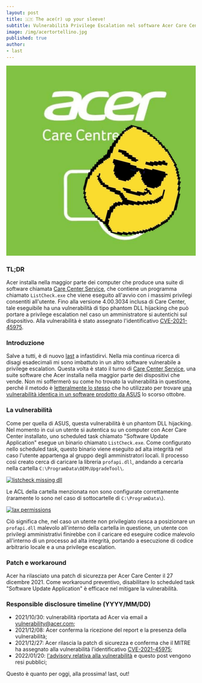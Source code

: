 ```yaml
---
layout: post
title: 🇮🇹 The ace(r) up your sleeve!
subtitle: Vulnerabilità Privilege Escalation nel software Acer Care Center (CVE-2021-45975)
image: /img/acertortellino.jpg
published: true
author:
- last
---
```

![acer pwnd](/img/acertortellino.jpg)
### TL;DR
Acer installa nella maggior parte dei computer che produce una suite di software chiamata [Care Center Service](https://www.acer.com/ac/en/US/content/software-acer-care-center), che contiene un programma chiamato `ListCheck.exe` che viene eseguito all'avvio con i massimi privilegi consentiti all'utente. Fino alla versione 4.00.3034 inclusa di Care Center, tale eseguibile ha una vulnerabilità di tipo phantom DLL hijacking che può portare a privilege escalation nel caso un amministratore si autentichi sul dispositivo. Alla vulnerabilità è stato assegnato l'identificativo [CVE-2021-45975](https://cve.report/CVE-2021-45975).

### Introduzione
Salve a tutti, è di nuovo [last](https://twitter.com/last0x00) a infastidirvi. Nella mia continua ricerca di disagi esadecimali mi sono imbattuto in un altro software vulnerabile a privilege escalation. Questa volta è stato il turno di [Care Center Service](https://www.acer.com/ac/en/US/content/software-acer-care-center), una suite software che Acer installa nella maggior parte dei dispositivi che vende. Non mi soffermerò su come ho trovato la vulnerabilità in questione, perché il metodo è [letteralmente lo stesso](https://aptw.tf/2021/09/24/armoury-crate-privesc-ita.html) che ho utilizzato per trovare [una vulnerabilità identica in un software prodotto da ASUS](https://cve.report/CVE-2021-40981) lo scorso ottobre.

### La vulnerabilità
Come per quella di ASUS, questa vulnerabilità è un phantom DLL hijacking. Nel momento in cui un utente si autentica su un computer con Acer Care Center installato, uno scheduled task chiamato "Software Update Application" esegue un binario chiamato `ListCheck.exe`. Come configurato nello scheduled task, questo binario viene eseguito ad alta integrità nel caso l'utente appartenga al gruppo degli amministratori locali. Il processo così creato cerca di caricare la libreria `profapi.dll`, andando a cercarla nella cartella `C:\ProgramData\OEM\UpgradeTool\`. 

[![listcheck missing dll]({{site.baseurl}}/img/listcheck_dll.png)]({{site.baseurl}}/img/listcheck_dll.png)

Le ACL della cartella menzionata non sono configurate correttamente (raramente lo sono nel caso di sottocartelle di `C:\ProgramData\`).

[![lax permissions]({{site.baseurl}}/img/listcheck_perm.png)]({{site.baseurl}}/img/listcheck_perm.png)

Ciò significa che, nel caso un utente non privilegiato riesca a posizionare un `profapi.dll` malevolo all'interno della cartella in questione, un utente con privilegi amministrativi finirebbe con il caricare ed eseguire codice malevolo all'interno di un processo ad alta integrità, portando a esecuzione di codice arbitrario locale e a una privilege escalation.

### Patch e workaround
Acer ha rilasciato una patch di sicurezza per Acer Care Center il 27 dicembre 2021. Come workaround preventivo, disabilitare lo scheduled task "Software Update Application" è efficace nel mitigare la vulnerabilità.

### Responsible disclosure timeline (YYYY/MM/DD)
- 2021/10/30: vulnerabilità riportata ad Acer via email a [vulnerability@acer.com](mailto:vulnerability@acer.com);
- 2021/12/08: Acer conferma la ricezione del report e la presenza della vulnerabilità;
- 2021/12/27: Acer rilascia la patch di sicurezza e conferma che il MITRE ha assegnato alla vulnerabilità l'identificativo [CVE-2021-45975](https://cve.report/CVE-2021-45975);
- 2022/01/20: [l'advisory relativa alla vulnerabilità](https://community.acer.com/en/kb/articles/14757-acer-care-center-requires-an-update-to-resolve-a-security-vulnerability) e questo post vengono resi pubblici;

Questo è quanto per oggi, alla prossima!
last, out!
